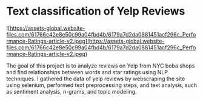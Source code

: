 # Text classification of Yelp Reviews

![https://assets-global.website-files.com/61766c42e8e50c99a04fbd4b/6179a7d2da0881451acf296c_Performance-Ratings-article-v2.jpeg](https://assets-global.website-files.com/61766c42e8e50c99a04fbd4b/6179a7d2da0881451acf296c_Performance-Ratings-article-v2.jpeg)

The goal of this project is to analyze reviews on Yelp from NYC boba shops and find relationships between words and star ratings using NLP techniques.
I gathered the data of yelp reviews by webscraping the site using selenium, performed text preprocessing steps, and text analysis, such as sentiment analysis,
n-grams, and topic modeling.
